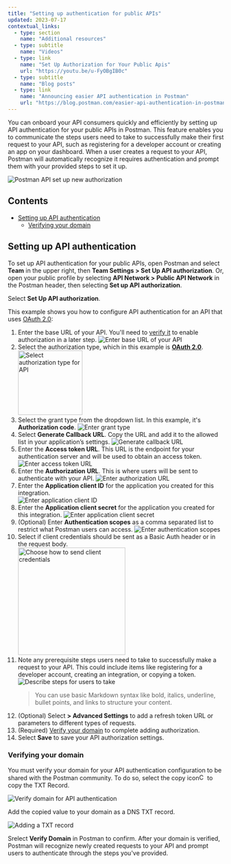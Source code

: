 ```yaml
---
title: "Setting up authentication for public APIs"
updated: 2023-07-17
contextual_links:
  - type: section
    name: "Additional resources"
  - type: subtitle
    name: "Videos"
  - type: link
    name: "Set Up Authorization for Your Public Apis"
    url: "https://youtu.be/u-FyOBgIB0c"
  - type: subtitle
    name: "Blog posts"
  - type: link
    name: "Announcing easier API authentication in Postman"
    url: "https://blog.postman.com/easier-api-authentication-in-postman/"
---
```


You can onboard your API consumers quickly and efficiently by setting up API authentication for your public APIs in Postman. This feature enables you to communicate the steps users need to take to successfully make their first request to your API, such as registering for a developer account or creating an app on your dashboard. When a user creates a request to your API, Postman will automatically recognize it requires authentication and prompt them with your provided steps to set it up.

<img alt="Postman API set up new authorization" src="https://assets.postman.com/postman-docs/v10/easy-auth-flow-v10.16.gif"/>

## Contents

* [Setting up API authentication](#setting-up-api-authentication)
    * [Verifying your domain](#verifying-your-domain)

## Setting up API authentication

To set up API authentication for your public APIs, open Postman and select **Team** in the upper right, then **Team Settings > Set Up API authorization**. Or, open your public profile by selecting **API Network > Public API Network** in the Postman header, then selecting **Set up API authorization**.

Select **Set Up API authorization**.

This example shows you how to configure API authentication for an API that uses [OAuth 2.0](/docs/sending-requests/authorization/oauth-20/):

1. Enter the base URL of your API. You'll need to [verify it](#verifying-your-domain) to enable authorization in a later step.
    <img alt="Enter base URL of your API" src="https://assets.postman.com/postman-docs/v10/enter-base-url-api-v10.16.jpg"/>
2. Select the authorization type, which in this example is [**OAuth 2.0**](/docs/sending-requests/authorization/oauth-20/).
    <img alt="Select authorization type for API" src="https://assets.postman.com/postman-docs/v10/select-authorization-type-v10.16.jpg" width="150px"/>
3. Select the grant type from the dropdown list. In this example, it's **Authorization code**.
    <img alt="Enter grant type" src="https://assets.postman.com/postman-docs/v10/enter-grant-type-v10.16.jpg"/>
4. Select **Generate Callback URL**. Copy the URL and add it to the allowed list in your application’s settings.
    <img alt="Generate callback URL" src="https://assets.postman.com/postman-docs/v10/generate-callback-url-v10.16.jpg"/>
5. Enter the **Access token URL**. This URL is the endpoint for your authentication server and will be used to obtain an access token.
    <img alt="Enter access token URL" src="https://assets.postman.com/postman-docs/v10/enter-access-token-url-v10.16.jpg"/>
6. Enter the **Authorization URL**. This is where users will be sent to authenticate with your API.
    <img alt="Enter authorization URL" src="https://assets.postman.com/postman-docs/v10/enter-authorization-url-v10.16.jpg"/>
7. Enter the **Application client ID** for the application you created for this integration.\
    <img alt="Enter application client ID" src="https://assets.postman.com/postman-docs/v10/enter-app-client-id-v10.16.jpg"/>
8. Enter the **Application client secret** for the application you created for this integration.
    <img alt="Enter application client secret" src="https://assets.postman.com/postman-docs/v10/enter-app-client-secret-v10.16.jpg"/>
9. (Optional) Enter **Authentication scopes** as a comma separated list to restrict what Postman users can access.
    <img alt="Enter authentication scopes" src="https://assets.postman.com/postman-docs/v10/enter-authentication-scopes-v10.16.jpg"/>
10. Select if client credentials should be sent as a Basic Auth header or in the request body. <br>
    <img alt="Choose how to send client credentials" src="https://assets.postman.com/postman-docs/v10/how-to-send-client-credentials-v10.16.jpg" width="250px"/>
11. Note any prerequisite steps users need to take to successfully make a request to your API. This could include items like registering for a developer account, creating an integration, or copying a token.
    <img alt="Describe steps for users to take" src="https://assets.postman.com/postman-docs/v10/describe-prereq-steps-for-users-v10.16.jpg"/>
    > You can use basic Markdown syntax like bold, italics, underline, bullet points, and links to structure your content.
12. (Optional) Select **> Advanced Settings** to add a refresh token URL or parameters to different types of requests.
13. (Required) [Verify your domain](#verifying-your-domain) to complete adding authorization.
14. Select **Save** to save your API authorization settings.

### Verifying your domain

You must verify your domain for your API authentication configuration to be shared with the Postman community. To do so, select the copy icon<img alt="Copy icon" src="https://assets.postman.com/postman-docs/icon-copy-v9.jpg#icon" width="15px"> to copy the TXT Record.

<img alt="Verify domain for API authentication" src="https://assets.postman.com/postman-docs/v10/domain-verification-v10.16.jpg"/>

Add the copied value to your domain as a DNS TXT record. 

![Adding a TXT record](https://assets.postman.com/postman-docs/v10/custom-domains-add-txt.jpg)

Srelect **Verify Domain** in Postman to confirm. After your domain is verified, Postman will recognize newly created requests to your API and prompt users to authenticate through the steps you've provided.
